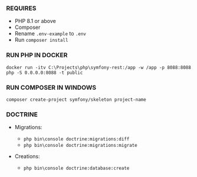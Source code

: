 ### REQUIRES

- PHP 8.1 or above
- Composer
- Rename `.env-example` to `.env`
- Run `composer install`

### RUN PHP IN DOCKER

`docker run -itv C:\Projects\php\symfony-rest:/app -w /app -p 8088:8088 php -S 0.0.0.0:8088 -t public`

### RUN COMPOSER IN WINDOWS

`composer create-project symfony/skeleton project-name`

### DOCTRINE

- Migrations: 
    - `php bin\console doctrine:migrations:diff`
    - `php bin\console doctrine:migrations:migrate`

- Creations:
    - `php bin\console doctrine:database:create`